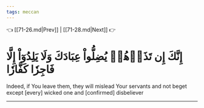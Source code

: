 ```yaml
---
tags: meccan
---
```


👈 [[71-26.md|Prev]] | [[71-28.md|Next]] 👉

# إِنَّكَ إِن تَذَرۡهُمۡ يُضِلُّواْ عِبَادَكَ وَلَا يَلِدُوٓاْ إِلَّا فَاجِرٗا كَفَّارٗا

Indeed, if You leave them, they will mislead Your servants and not beget except [every] wicked one and [confirmed] disbeliever

---

